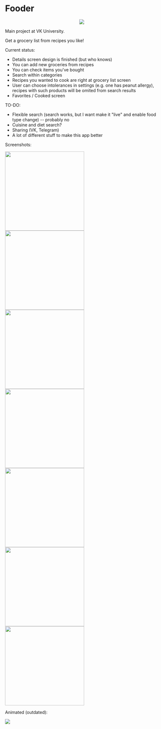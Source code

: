 # Fooder
<p align="center">
<img src="https://github.com/La1c/Fooder/blob/master/Fooder/Assets.xcassets/AppIcon.appiconset/Icon-App-83.5x83.5@2x.png?raw=true")>
</p>

Main project at VK University.

Get a grocery list from recipes you like! 

Current status:
 * Details screen design is finished (but who knows)
 * You can add new groceries from recipes
 * You can check items you've bought
 * Search within categories
 * Recipes you wanted to cook are right at grocery list screen
 * User can choose intolerances in settings (e.g. one has peanut allergy), recipes with such products will be omited from search results
 * Favorites / Cooked screen

TO-DO:

* Flexible search (search works, but I want make it "live" and enable food type change) -- probably no
* Cuisine and diet search?
* Sharing (VK, Telegram)
* A lot of different stuff to make this app better




Screenshots:


<img src="https://github.com/La1c/Fooder/blob/master/screenshot1.png?raw=true" width="260">
<img src="https://github.com/La1c/Fooder/blob/master/screenshot2.png?raw=true" width="260">
<img src="https://github.com/La1c/Fooder/blob/master/screenshot3.png?raw=true" width="260">
<img src="https://github.com/La1c/Fooder/blob/master/screenshot4.png?raw=true" width="260">
<img src="https://github.com/La1c/Fooder/blob/master/screenshot5.png?raw=true" width="260">
<img src="https://github.com/La1c/Fooder/blob/master/screenshot6.png?raw=true" width="260">
<img src="https://github.com/La1c/Fooder/blob/master/screenshot7.png?raw=true" width="260">


Animated (outdated):

![](https://github.com/La1c/Fooder/blob/master/screengif.gif)

